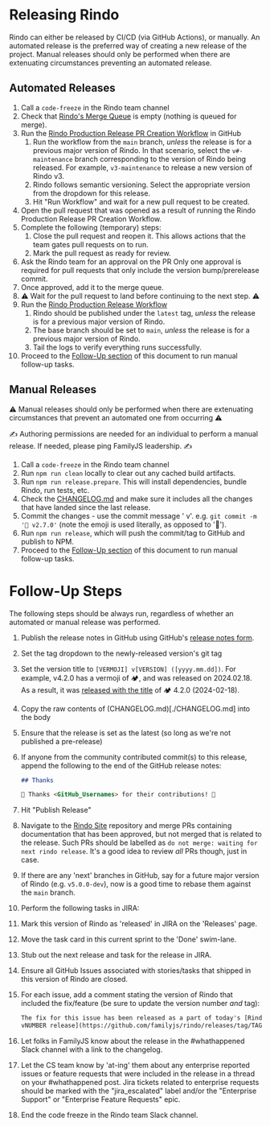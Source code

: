 # Releasing Rindo

Rindo can either be released by CI/CD (via GitHub Actions), or manually.
An automated release is the preferred way of creating a new release of the project.
Manual releases should only be performed when there are extenuating circumstances preventing an automated release.

## Automated Releases

1. Call a `code-freeze` in the Rindo team channel
1. Check that [Rindo's Merge
   Queue](https://github.com/familyjs/rindo/queue/) is empty (nothing is
   queued for merge).
1. Run the [Rindo Production Release PR Creation Workflow](https://github.com/familyjs/rindo/actions/workflows/create-production-pr.yml)
   in GitHub
    1. Run the workflow from the `main` branch, _unless_ the release is for a previous major version of Rindo.
       In that scenario, select the `v#-maintenance` branch corresponding to the version of Rindo being released.
       For example, `v3-maintenance` to release a new version of Rindo v3.
    1. Rindo follows semantic versioning. Select the appropriate version from the dropdown for this release.
    1. Hit "Run Workflow" and wait for a new pull request to be created.
1. Open the pull request that was opened as a result of running the Rindo Production Release PR Creation Workflow.
1. Complete the following (temporary) steps:
    1. Close the pull request and reopen it. This allows actions that the team gates pull requests on to run.
    1. Mark the pull request as ready for review.
1. Ask the Rindo team for an approval on the PR
   Only one approval is required for pull requests that only include the version bump/prerelease commit.
1. Once approved, add it to the merge queue.
1. ⚠️ Wait for the pull request to land before continuing to the next step. ⚠️
1. Run the [Rindo Production Release Workflow](https://github.com/familyjs/rindo/actions/workflows/release-production.yml)
    1. Rindo should be published under the `latest` tag, _unless_ the release is for a previous major version of
     Rindo.
    1. The base branch should be set to `main`, _unless_ the release is for a previous major version of Rindo.
    1. Tail the logs to verify everything runs successfully.
1. Proceed to the [Follow-Up section](#follow-up-steps) of this document to run manual follow-up tasks.

## Manual Releases

⚠️ Manual releases should only be performed when there are extenuating circumstances that prevent an automated one from occurring ⚠️

✍️ Authoring permissions are needed for an individual to perform a manual release. If needed, please ping FamilyJS leadership. ✍️

1. Call a `code-freeze` in the Rindo team channel
1. Run `npm run clean` locally to clear out any cached build artifacts.
1. Run `npm run release.prepare`. This will install dependencies, bundle Rindo, run tests, etc.
1. Check the [CHANGELOG.md](./CHANGELOG.md) and make sure it includes all the changes that have landed since the last
   release.
1. Commit the changes - use the commit message '<emoji> v<VERSION>'. e.g. `git commit -m '🤦‍ v2.7.0'` (note the emoji is
   used literally, as opposed to ':facepalm:').
1. Run `npm run release`, which will push the commit/tag to GitHub and publish to NPM.
1. Proceed to the [Follow-Up section](#follow-up-steps) of this document to run manual follow-up tasks.

# Follow-Up Steps

The following steps should be always run, regardless of whether an automated or
manual release was performed.

1. Publish the release notes in GitHub using GitHub's [release notes form](https://github.com/familyjs/rindo/releases/new).
  1. Set the tag dropdown to the newly-released version's git tag
  1. Set the version title to `[VERMOJI] v[VERSION] ([yyyy.mm.dd])`.
     For example, v4.2.0 has a vermoji of 🏕, and was released on 2024.02.18.
     As a result, it was [released with the title](https://github.com/familyjs/rindo/releases/tag/v4.2.0) of 🏕 4.2.0 (2024-02-18).
  1. Copy the raw contents of (CHANGELOG.md)[./CHANGELOG.md] into the body
  1. Ensure that the release is set as the latest (so long as we're not published a pre-release)
  1. If anyone from the community contributed commit(s) to this release,
     append the following to the end of the GitHub release notes:

     ```md
     ## Thanks

     🎉 Thanks <GitHub_Usernames> for their contributions! 🎉
     ```
   1. Hit "Publish Release"
1. Navigate to the [Rindo Site](https://github.com/familyjs/rindo-site/pulls) repository and merge PRs
   containing documentation that has been approved, but not merged that is related to the release. Such PRs should be
   labelled as `do not merge: waiting for next rindo release`. It's a good idea to review _all_ PRs though, just in
   case.
1. If there are any 'next' branches in GitHub, say for a future major version of Rindo (e.g. `v5.0.0-dev`), now is a
   good time to rebase them against the `main` branch.
1. Perform the following tasks in JIRA:
  1. Mark this version of Rindo as 'released' in JIRA on the 'Releases' page.
  1. Move the task card in this current sprint to the 'Done' swim-lane.
  1. Stub out the next release and task for the release in JIRA.
1. Ensure all GitHub Issues associated with stories/tasks that shipped in this version of Rindo are closed.
  1. For each issue, add a comment stating the version of Rindo that
     included the fix/feature (be sure to update the version number _and_
     tag):

     ```md
     The fix for this issue has been released as a part of today's [Rindo
     vNUMBER release](https://github.com/familyjs/rindo/releases/tag/TAG). 
     ```
1. Let folks in FamilyJS know about the release in the #whathappened Slack channel
   with a link to the changelog.
  1. Let the CS team know by 'at-ing' them  about any enterprise reported issues or feature requests that were included in the release in a thread on your #whathappened post. Jira
     tickets related to enterprise requests should be marked with the "jira_escalated" label and/or the "Enterprise Support"
     or "Enterprise Feature Requests" epic.
1. End the code freeze in the Rindo team Slack channel.
